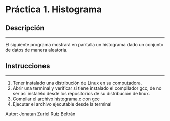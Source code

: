 # Práctica 1. Histograma

## Descripción
---
El siguiente programa mostrará en pantalla un histograma dado un conjunto de datos de manera aleatoria.

## Instrucciones
---
1. Tener instalado una distribución de Linux en su computadora.
2. Abrir una terminal y verificar si tiene instalado el compilador gcc, de no ser así instalelo desde los repositorios de su distribución de linux.
3. Compilar el archivo histograma.c con gcc
4. Ejecutar el archivo ejecutable desde la terminal

Autor: Jonatan Zuriel Ruiz Beltrán

